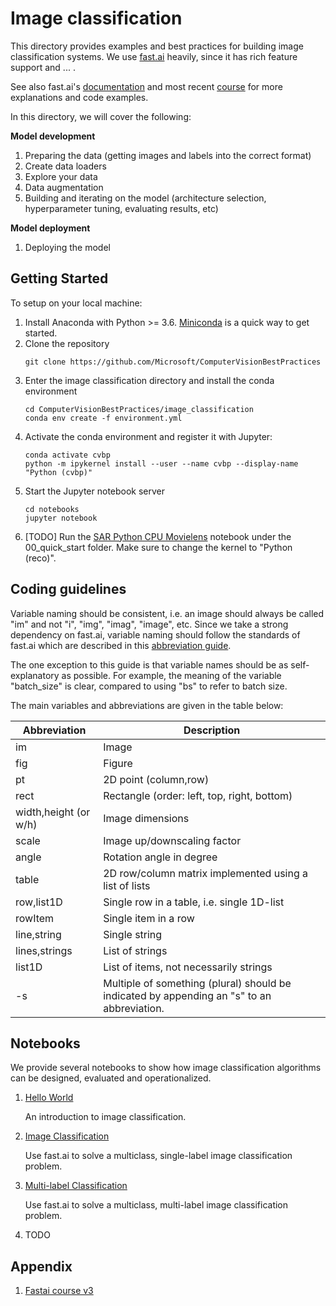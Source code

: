 # Image classification

This directory provides examples and best practices for building image classification systems. We use [fast.ai](https://github.com/fastai/fastai) heavily, since it has rich feature support and ... .

See also fast.ai's [documentation](https://docs.fast.ai/) and most recent [course](https://github.com/fastai/course-v3) for more explanations and code examples.

In this directory, we will cover the following:

__Model development__
1. Preparing the data (getting images and labels into the correct format)
1. Create data loaders
1. Explore your data
1. Data augmentation
1. Building and iterating on the model (architecture selection, hyperparameter tuning, evaluating results, etc)

__Model deployment__
1. Deploying the model

## Getting Started

To setup on your local machine:
1. Install Anaconda with Python >= 3.6. [Miniconda](https://conda.io/miniconda.html) is a quick way to get started.
2. Clone the repository
    ```
    git clone https://github.com/Microsoft/ComputerVisionBestPractices
    ```
3. Enter the image classification directory and install the conda environment
   ```
   cd ComputerVisionBestPractices/image_classification
   conda env create -f environment.yml
   ```
4. Activate the conda environment and register it with Jupyter:
    ```
    conda activate cvbp
    python -m ipykernel install --user --name cvbp --display-name "Python (cvbp)"
    ```
5. Start the Jupyter notebook server
    ```
    cd notebooks
    jupyter notebook
    ```
5. [TODO] Run the [SAR Python CPU Movielens](notebooks/00_quick_start/sar_python_cpu_movielens.ipynb) notebook under the 00_quick_start folder. Make sure to change the kernel to "Python (reco)".

## Coding guidelines

Variable naming should be consistent, i.e. an image should always be called "im" and not "i", "img", "imag", "image", etc. Since we take a strong dependency on fast.ai, variable naming should follow the standards of fast.ai which are described in this [abbreviation guide](https://docs.fast.ai/dev/abbr.html).

The one exception to this guide is that variable names should be as self-explanatory as possible. For example, the meaning of the variable "batch_size" is clear, compared to using "bs" to refer to batch size.

The main variables and abbreviations are given in the table below:

| Abbreviation | Description |
| ------------ | ----------- |
| im                     | Image
| fig                    | Figure
| pt                     | 2D point (column,row)
| rect                   | Rectangle (order: left, top, right, bottom)
| width,height (or w/h)  | Image dimensions
| scale                  | Image up/downscaling factor
| angle                  | Rotation angle in degree
| table                  | 2D row/column matrix implemented using a list of lists
| row,list1D             | Single row in a table, i.e. single 1D-list
| rowItem                | Single item in a row
| line,string            | Single string
| lines,strings          | List of strings
| list1D                 | List of items, not necessarily strings
| -s    | Multiple of something (plural) should be indicated by appending an "s" to an abbreviation.

## Notebooks

We provide several notebooks to show how image classification algorithms can be designed, evaluated and operationalized.

1. [Hello World](.00_Hello_World.ipynb)

   An introduction to image classification.

1. [Image Classification](.01_Image_Classification.ipynb)

   Use fast.ai to solve a multiclass, single-label image classification problem. 

1. [Multi-label Classification](.02_Multilabel_Classification.ipynb)

   Use fast.ai to solve a multiclass, multi-label image classification problem.

1. TODO

## Appendix 

1. [Fastai course v3](https://github.com/fastai/course-v3)


